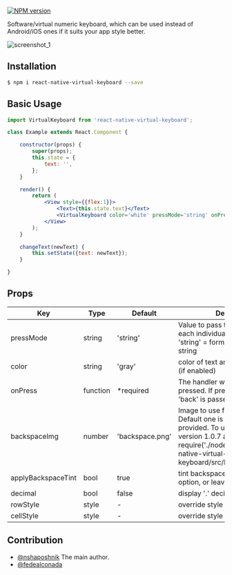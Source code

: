 [![NPM version](https://badge.fury.io/js/react-native-virtual-keyboard.svg)](http://badge.fury.io/js/react-native-virtual-keyboard)

Software/virtual numeric keyboard, which can be used instead of Android/iOS ones if it suits your app style better.

![screenshot_1](https://raw.github.com/nshaposhnik/react-native-virtual-keyboard/master/example/screenshot.jpg)

## Installation
```bash
$ npm i react-native-virtual-keyboard --save
```

## Basic Usage
```jsx
import VirtualKeyboard from 'react-native-virtual-keyboard';

class Example extends React.Component {

	constructor(props) {
		super(props);
		this.state = {
			text: '',
		};
	}

	render() {
		return (
			<View style={{flex:1}}>
				<Text>{this.state.text}</Text>
				<VirtualKeyboard color='white' pressMode='string' onPress={(val) => this.changeText(val)} />
			</View>
		);
	}

	changeText(newText) {
		this.setState({text: newText});
	}

}
```

## Props

| Key | Type | Default | Description |
| --- | --- | --- | --- |
| pressMode | string | 'string' | Value to pass to onPress. 'char' = each individual pressed symbol, 'string' = form and pass whole string |
| color | string | 'gray' | color of text and backspace tinting (if enabled) |
| onPress | function | \*required | The handler when a key is pressed. If pressMode === 'char', 'back' is passed for backspace |
| backspaceImg | number | 'backspace.png' | Image to use for backspace. Default one is used if nothing provided. To use image from version 1.0.7 and below, use require('./node_modules/react-native-virtual-keyboard/src/backspace_old.png') |
| applyBackspaceTint | bool | true | tint backspace with tintColor style option, or leave it as it is |
| decimal | bool | false | display '.' decimal on keyboard |
| rowStyle | style | - | override style for rows |
| cellStyle | style | - | override style for cells |

## Contribution

- [@nshaposhnik](mailto:shaposhnik.nikita@gmail.com) The main author.
- [@fedealconada](mailto:federico.alconada@icloud.com)
